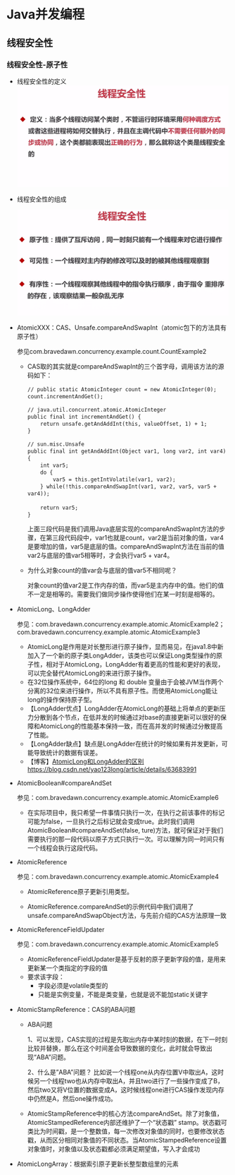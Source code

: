 # Java并发编程

## 线程安全性

### 线程安全性-原子性

* 线程安全性的定义
   ![8-1](../resource/8-1.png)

* 线程安全性的组成

   ![8-2](../resource/8-2.png)

* AtomicXXX：CAS、Unsafe.compareAndSwapInt（atomic包下的方法具有原子性）

  参见com.bravedawn.concurrency.example.count.CountExample2

  * CAS取的其实就是compareAndSwapInt的三个首字母，调用该方法的源码如下：

    ```
    // public static AtomicInteger count = new AtomicInteger(0);
    count.incrementAndGet();
    ```

    ```
    // java.util.concurrent.atomic.AtomicInteger
    public final int incrementAndGet() {
    	return unsafe.getAndAddInt(this, valueOffset, 1) + 1;
    }
    ```

    ```
    // sun.misc.Unsafe
    public final int getAndAddInt(Object var1, long var2, int var4) {
        int var5;
        do {
        	var5 = this.getIntVolatile(var1, var2);
        } while(!this.compareAndSwapInt(var1, var2, var5, var5 + var4));
    
        return var5;
    }
    ```

    上面三段代码是我们调用Java底层实现的compareAndSwapInt方法的步骤，在第三段代码段中，var1也就是count，var2是当前对象的值，var4是要增加的值，var5是底层的值。compareAndSwapInt方法在当前的值var2与底层的值var5相等时，才会执行var5 + var4。

   * 为什么对象count的值var会与底层的值var5不相同呢？

     对象count的值var2是工作内存的值，而var5是主内存中的值。他们的值不一定是相等的。需要我们做同步操作使得他们在某一时刻是相等的。

 * AtomicLong、LongAdder

   参见：com.bravedawn.concurrency.example.atomic.AtomicExample2；com.bravedawn.concurrency.example.atomic.AtomicExample3

   * AtomicLong是作用是对长整形进行原子操作，显而易见，在java1.8中新加入了一个新的原子类LongAdder，该类也可以保证Long类型操作的原子性，相对于AtomicLong，LongAdder有着更高的性能和更好的表现，可以完全替代AtomicLong的来进行原子操作。
   * 在32位操作系统中，64位的long 和 double 变量由于会被JVM当作两个分离的32位来进行操作，所以不具有原子性。而使用AtomicLong能让long的操作保持原子型。
   * 【LongAdder优点】LongAdder在AtomicLong的基础上将单点的更新压力分散到各个节点，在低并发的时候通过对base的直接更新可以很好的保障和AtomicLong的性能基本保持一致，而在高并发的时候通过分散提高了性能。 
   * 【LongAdder缺点】缺点是LongAdder在统计的时候如果有并发更新，可能导致统计的数据有误差。
   * 【博客】[AtomicLong和LongAdder的区别]()https://blog.csdn.net/yao123long/article/details/63683991

 * AtomicBoolean#compareAndSet

   参见：com.bravedawn.concurrency.example.atomic.AtomicExample6

    * 在实际项目中，我只希望一件事情只执行一次，在执行之前该事件的标记可能为false，一旦执行之后标记就会变成true。此时我们调用AtomicBoolean#compareAndSet(false, ture)方法，就可保证对于我们需要执行的那一段代码以原子方式只执行一次。可以理解为同一时间只有一个线程会执行这段代码。

* AtomicReference

  参见：com.bravedawn.concurrency.example.atomic.AtomicExample4

  * AtomicReference原子更新引用类型。

  * AtomicReference.compareAndSet的示例代码中我们调用了unsafe.compareAndSwapObject方法，与先前介绍的CAS方法原理一致

* AtomicReferenceFieldUpdater

  参见：com.bravedawn.concurrency.example.atomic.AtomicExample5

  * AtomicReferenceFieldUpdater是基于反射的原子更新字段的值，是用来更新某一个类指定的字段的值
  * 要求该字段：
    * 字段必须是volatile类型的
    * 只能是实例变量，不能是类变量，也就是说不能加static关键字

* AtomicStampReference：CAS的ABA问题
  * ABA问题

    1、可以发现，CAS实现的过程是先取出内存中某时刻的数据，在下一时刻比较并替换，那么在这个时间差会导致数据的变化，此时就会导致出现“ABA”问题。 

    2、什么是”ABA”问题？ 
    比如说一个线程one从内存位置V中取出A，这时候另一个线程two也从内存中取出A，并且two进行了一些操作变成了B，然后two又将V位置的数据变成A，这时候线程one进行CAS操作发现内存中仍然是A，然后one操作成功。

   * AtomicStampReference中的核心方法compareAndSet。除了对象值，AtomicStampedReference内部还维护了一个“状态戳” stamp。状态戳可类比为时间戳，是一个整数值，每一次修改对象值的同时，也要修改状态戳，从而区分相同对象值的不同状态。当AtomicStampedReference设置对象值时，对象值以及状态戳都必须满足期望值，写入才会成功

 * AtomicLongArray：根据索引原子更新长整型数组里的元素